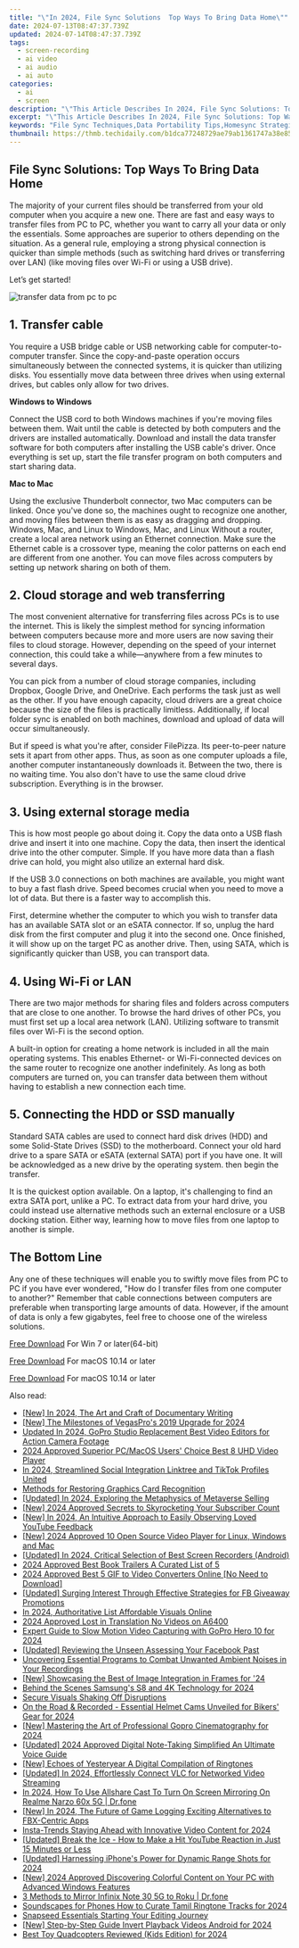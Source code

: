 ```yaml
---
title: "\"In 2024, File Sync Solutions  Top Ways To Bring Data Home\""
date: 2024-07-13T08:47:37.739Z
updated: 2024-07-14T08:47:37.739Z
tags: 
  - screen-recording
  - ai video
  - ai audio
  - ai auto
categories: 
  - ai
  - screen
description: "\"This Article Describes In 2024, File Sync Solutions: Top Ways To Bring Data Home\""
excerpt: "\"This Article Describes In 2024, File Sync Solutions: Top Ways To Bring Data Home\""
keywords: "File Sync Techniques,Data Portability Tips,Homesync Strategies,SafeData Transfer,RemoteSync Solutions,EfficientFile Sharing,HomeData Sync Methods"
thumbnail: https://thmb.techidaily.com/b1dca77248729ae79ab1361747a38e85586597f7f453dbe6b343c97f8212615b.jpg
---
```


## File Sync Solutions: Top Ways To Bring Data Home

The majority of your current files should be transferred from your old computer when you acquire a new one. There are fast and easy ways to transfer files from PC to PC, whether you want to carry all your data or only the essentials. Some approaches are superior to others depending on the situation. As a general rule, employing a strong physical connection is quicker than simple methods (such as switching hard drives or transferring over LAN) (like moving files over Wi-Fi or using a USB drive).

Let’s get started!

![transfer data from pc to pc](https://images.wondershare.com/filmora/article-images/2022/11/best-options-to-transfer-files-from-one-computer-to-another.jpg)

## 1\. Transfer cable

You require a USB bridge cable or USB networking cable for computer-to-computer transfer. Since the copy-and-paste operation occurs simultaneously between the connected systems, it is quicker than utilizing disks. You essentially move data between three drives when using external drives, but cables only allow for two drives.

**Windows to Windows**

Connect the USB cord to both Windows machines if you're moving files between them. Wait until the cable is detected by both computers and the drivers are installed automatically. Download and install the data transfer software for both computers after installing the USB cable's driver. Once everything is set up, start the file transfer program on both computers and start sharing data.

**Mac to Mac**

Using the exclusive Thunderbolt connector, two Mac computers can be linked. Once you've done so, the machines ought to recognize one another, and moving files between them is as easy as dragging and dropping. Windows, Mac, and Linux to Windows, Mac, and Linux Without a router, create a local area network using an Ethernet connection. Make sure the Ethernet cable is a crossover type, meaning the color patterns on each end are different from one another. You can move files across computers by setting up network sharing on both of them.

## 2\. Cloud storage and web transferring

The most convenient alternative for transferring files across PCs is to use the internet. This is likely the simplest method for syncing information between computers because more and more users are now saving their files to cloud storage. However, depending on the speed of your internet connection, this could take a while—anywhere from a few minutes to several days.

You can pick from a number of cloud storage companies, including Dropbox, Google Drive, and OneDrive. Each performs the task just as well as the other. If you have enough capacity, cloud drivers are a great choice because the size of the files is practically limitless. Additionally, if local folder sync is enabled on both machines, download and upload of data will occur simultaneously.

But if speed is what you're after, consider FilePizza. Its peer-to-peer nature sets it apart from other apps. Thus, as soon as one computer uploads a file, another computer instantaneously downloads it. Between the two, there is no waiting time. You also don't have to use the same cloud drive subscription. Everything is in the browser.

## 3\. Using external storage media

This is how most people go about doing it. Copy the data onto a USB flash drive and insert it into one machine. Copy the data, then insert the identical drive into the other computer. Simple. If you have more data than a flash drive can hold, you might also utilize an external hard disk.

If the USB 3.0 connections on both machines are available, you might want to buy a fast flash drive. Speed becomes crucial when you need to move a lot of data. But there is a faster way to accomplish this.

First, determine whether the computer to which you wish to transfer data has an available SATA slot or an eSATA connector. If so, unplug the hard disk from the first computer and plug it into the second one. Once finished, it will show up on the target PC as another drive. Then, using SATA, which is significantly quicker than USB, you can transport data.

## 4\. Using Wi-Fi or LAN

There are two major methods for sharing files and folders across computers that are close to one another. To browse the hard drives of other PCs, you must first set up a local area network (LAN). Utilizing software to transmit files over Wi-Fi is the second option.

A built-in option for creating a home network is included in all the main operating systems. This enables Ethernet- or Wi-Fi-connected devices on the same router to recognize one another indefinitely. As long as both computers are turned on, you can transfer data between them without having to establish a new connection each time.

## 5\. Connecting the HDD or SSD manually

Standard SATA cables are used to connect hard disk drives (HDD) and some Solid-State Drives (SSD) to the motherboard. Connect your old hard drive to a spare SATA or eSATA (external SATA) port if you have one. It will be acknowledged as a new drive by the operating system. then begin the transfer.

It is the quickest option available. On a laptop, it's challenging to find an extra SATA port, unlike a PC. To extract data from your hard drive, you could instead use alternative methods such an external enclosure or a USB docking station. Either way, learning how to move files from one laptop to another is simple.

## The Bottom Line

Any one of these techniques will enable you to swiftly move files from PC to PC if you have ever wondered, "How do I transfer files from one computer to another?" Remember that cable connections between computers are preferable when transporting large amounts of data. However, if the amount of data is only a few gigabytes, feel free to choose one of the wireless solutions.

[Free Download](https://tools.techidaily.com/wondershare/filmora/download/) For Win 7 or later(64-bit)

[Free Download](https://tools.techidaily.com/wondershare/filmora/download/) For macOS 10.14 or later

[Free Download](https://tools.techidaily.com/wondershare/filmora/download/) For macOS 10.14 or later

<ins class="adsbygoogle"
     style="display:block"
     data-ad-format="autorelaxed"
     data-ad-client="ca-pub-7571918770474297"
     data-ad-slot="1223367746"></ins>

<ins class="adsbygoogle"
     style="display:block"
     data-ad-format="autorelaxed"
     data-ad-client="ca-pub-7571918770474297"
     data-ad-slot="1223367746"></ins>



<ins class="adsbygoogle"
     style="display:block"
     data-ad-client="ca-pub-7571918770474297"
     data-ad-slot="8358498916"
     data-ad-format="auto"
     data-full-width-responsive="true"></ins>




<span class="atpl-alsoreadstyle">Also read:</span>
<div><ul>
<li><a href="https://fox-glue.techidaily.com/new-in-2024-the-art-and-craft-of-documentary-writing/"><u>[New] In 2024, The Art and Craft of Documentary Writing</u></a></li>
<li><a href="https://fox-glue.techidaily.com/new-the-milestones-of-vegaspros-2019-upgrade-for-2024/"><u>[New] The Milestones of VegasPro's 2019 Upgrade for 2024</u></a></li>
<li><a href="https://ai-video-apps.techidaily.com/updated-in-2024-gopro-studio-replacement-best-video-editors-for-action-camera-footage/"><u>Updated In 2024, GoPro Studio Replacement Best Video Editors for Action Camera Footage</u></a></li>
<li><a href="https://fox-glue.techidaily.com/2024-approved-superior-pcmacos-users-choice-best-8-uhd-video-player/"><u>2024 Approved  Superior PC/MacOS Users' Choice  Best 8 UHD Video Player</u></a></li>
<li><a href="https://some-guidance.techidaily.com/in-2024-streamlined-social-integration-linktree-and-tiktok-profiles-united/"><u>In 2024, Streamlined Social Integration  Linktree and TikTok Profiles United</u></a></li>
<li><a href="https://network-issues.techidaily.com/methods-for-restoring-graphics-card-recognition/"><u>Methods for Restoring Graphics Card Recognition</u></a></li>
<li><a href="https://fox-glue.techidaily.com/updated-in-2024-exploring-the-metaphysics-of-metaverse-selling/"><u>[Updated] In 2024, Exploring the Metaphysics of Metaverse Selling</u></a></li>
<li><a href="https://fox-glue.techidaily.com/new-2024-approved-secrets-to-skyrocketing-your-subscriber-count/"><u>[New] 2024 Approved  Secrets to Skyrocketing Your Subscriber Count</u></a></li>
<li><a href="https://fox-glue.techidaily.com/new-in-2024-an-intuitive-approach-to-easily-observing-loved-youtube-feedback/"><u>[New] In 2024, An Intuitive Approach to Easily Observing Loved YouTube Feedback</u></a></li>
<li><a href="https://fox-glue.techidaily.com/new-2024-approved-10-open-source-video-player-for-linux-windows-and-mac/"><u>[New] 2024 Approved  10 Open Source Video Player for Linux, Windows and Mac</u></a></li>
<li><a href="https://screen-mirroring-recording.techidaily.com/updated-in-2024-critical-selection-of-best-screen-recorders-android/"><u>[Updated] In 2024, Critical Selection of Best Screen Recorders (Android)</u></a></li>
<li><a href="https://fox-glue.techidaily.com/2024-approved-best-book-trailers-a-curated-list-of-5/"><u>2024 Approved  Best Book Trailers  A Curated List of 5</u></a></li>
<li><a href="https://fox-glue.techidaily.com/2024-approved-best-5-gif-to-video-converters-online-no-need-to-download/"><u>2024 Approved  Best 5 GIF to Video Converters Online [No Need to Download]</u></a></li>
<li><a href="https://fox-glue.techidaily.com/updated-surging-interest-through-effective-strategies-for-fb-giveaway-promotions/"><u>[Updated] Surging Interest Through Effective Strategies for FB Giveaway Promotions</u></a></li>
<li><a href="https://fox-glue.techidaily.com/in-2024-authoritative-list-affordable-visuals-online/"><u>In 2024, Authoritative List  Affordable Visuals Online</u></a></li>
<li><a href="https://fox-glue.techidaily.com/2024-approved-lost-in-translation-no-videos-on-a6400/"><u>2024 Approved  Lost in Translation  No Videos on A6400</u></a></li>
<li><a href="https://some-knowledge.techidaily.com/expert-guide-to-slow-motion-video-capturing-with-gopro-hero-10-for-2024/"><u>Expert Guide to Slow Motion Video Capturing with GoPro Hero 10 for 2024</u></a></li>
<li><a href="https://fox-glue.techidaily.com/updated-reviewing-the-unseen-assessing-your-facebook-past/"><u>[Updated] Reviewing the Unseen  Assessing Your Facebook Past</u></a></li>
<li><a href="https://sound-tweaking.techidaily.com/uncovering-essential-programs-to-combat-unwanted-ambient-noises-in-your-recordings/"><u>Uncovering Essential Programs to Combat Unwanted Ambient Noises in Your Recordings</u></a></li>
<li><a href="https://fox-glue.techidaily.com/new-showcasing-the-best-of-image-integration-in-frames-for-24/"><u>[New] Showcasing the Best of Image Integration in Frames for '24</u></a></li>
<li><a href="https://fox-glue.techidaily.com/behind-the-scenes-samsungs-s8-and-4k-technology-for-2024/"><u>Behind the Scenes  Samsung's S8 and 4K Technology for 2024</u></a></li>
<li><a href="https://fox-glue.techidaily.com/secure-visuals-shaking-off-disruptions/"><u>Secure Visuals  Shaking Off Disruptions</u></a></li>
<li><a href="https://fox-glue.techidaily.com/on-the-road-and-recorded-essential-helmet-cams-unveiled-for-bikers-gear-for-2024/"><u>On the Road & Recorded - Essential Helmet Cams Unveiled for Bikers' Gear for 2024</u></a></li>
<li><a href="https://fox-glue.techidaily.com/new-mastering-the-art-of-professional-gopro-cinematography-for-2024/"><u>[New] Mastering the Art of Professional Gopro Cinematography for 2024</u></a></li>
<li><a href="https://fox-glue.techidaily.com/updated-2024-approved-digital-note-taking-simplified-an-ultimate-voice-guide/"><u>[Updated] 2024 Approved  Digital Note-Taking Simplified  An Ultimate Voice Guide</u></a></li>
<li><a href="https://fox-glue.techidaily.com/new-echoes-of-yesteryear-a-digital-compilation-of-ringtones/"><u>[New] Echoes of Yesteryear  A Digital Compilation of Ringtones</u></a></li>
<li><a href="https://fox-glue.techidaily.com/updated-in-2024-effortlessly-connect-vlc-for-networked-video-streaming/"><u>[Updated] In 2024, Effortlessly Connect  VLC for Networked Video Streaming</u></a></li>
<li><a href="https://screen-mirror.techidaily.com/in-2024-how-to-use-allshare-cast-to-turn-on-screen-mirroring-on-realme-narzo-60x-5g-drfone-by-drfone-android/"><u>In 2024, How To Use Allshare Cast To Turn On Screen Mirroring On Realme Narzo 60x 5G | Dr.fone</u></a></li>
<li><a href="https://on-screen-recording.techidaily.com/new-in-2024-the-future-of-game-logging-exciting-alternatives-to-fbx-centric-apps/"><u>[New] In 2024, The Future of Game Logging  Exciting Alternatives to FBX-Centric Apps</u></a></li>
<li><a href="https://fox-glue.techidaily.com/insta-trends-staying-ahead-with-innovative-video-content-for-2024/"><u>Insta-Trends  Staying Ahead with Innovative Video Content for 2024</u></a></li>
<li><a href="https://youtube-videos.techidaily.com/updated-break-the-ice-how-to-make-a-hit-youtube-reaction-in-just-15-minutes-or-less/"><u>[Updated] Break the Ice - How to Make a Hit YouTube Reaction in Just 15 Minutes or Less</u></a></li>
<li><a href="https://fox-glue.techidaily.com/updated-harnessing-iphones-power-for-dynamic-range-shots-for-2024/"><u>[Updated] Harnessing iPhone's Power for Dynamic Range Shots for 2024</u></a></li>
<li><a href="https://fox-glue.techidaily.com/new-2024-approved-discovering-colorful-content-on-your-pc-with-advanced-windows-features/"><u>[New] 2024 Approved  Discovering Colorful Content on Your PC with Advanced Windows Features</u></a></li>
<li><a href="https://screen-mirror.techidaily.com/3-methods-to-mirror-infinix-note-30-5g-to-roku-drfone-by-drfone-android/"><u>3 Methods to Mirror Infinix Note 30 5G to Roku | Dr.fone</u></a></li>
<li><a href="https://fox-glue.techidaily.com/soundscapes-for-phones-how-to-curate-tamil-ringtone-tracks-for-2024/"><u>Soundscapes for Phones  How to Curate Tamil Ringtone Tracks for 2024</u></a></li>
<li><a href="https://fox-glue.techidaily.com/snapseed-essentials-starting-your-editing-journey/"><u>Snapseed Essentials  Starting Your Editing Journey</u></a></li>
<li><a href="https://fox-glue.techidaily.com/new-step-by-step-guide-invert-playback-videos-android-for-2024/"><u>[New] Step-by-Step Guide  Invert Playback Videos Android for 2024</u></a></li>
<li><a href="https://fox-glue.techidaily.com/best-toy-quadcopters-reviewed-kids-edition-for-2024/"><u>Best Toy Quadcopters Reviewed (Kids Edition) for 2024</u></a></li>
</ul></div>
